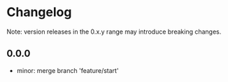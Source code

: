 # Changelog
Note: version releases in the 0.x.y range may introduce breaking changes.

## 0.0.0

- minor: merge branch 'feature/start'
